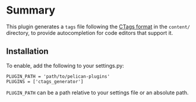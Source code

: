 # Summary

This plugin generates a `tags` file following the [CTags format](http://ctags.sourceforge.net/FORMAT) in the `content/` directory,
to provide autocompletion for code editors that support it.


Installation
------------

To enable, add the following to your settings.py:

    PLUGIN_PATH = 'path/to/pelican-plugins'
    PLUGINS = ['ctags_generator']

`PLUGIN_PATH` can be a path relative to your settings file or an absolute path.
